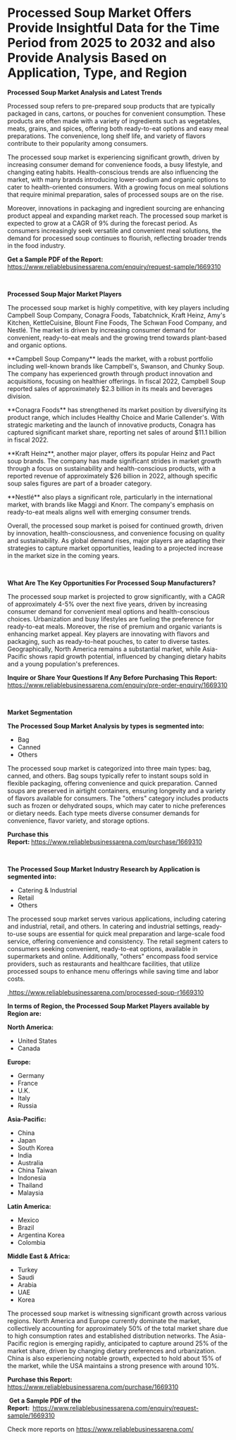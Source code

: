 <p><h1>Processed Soup Market Offers Provide Insightful Data for the Time Period from 2025 to 2032 and also Provide Analysis Based on Application, Type, and Region</h1></p><p><strong>Processed Soup Market Analysis and Latest Trends</strong></p>
<p><p>Processed soup refers to pre-prepared soup products that are typically packaged in cans, cartons, or pouches for convenient consumption. These products are often made with a variety of ingredients such as vegetables, meats, grains, and spices, offering both ready-to-eat options and easy meal preparations. The convenience, long shelf life, and variety of flavors contribute to their popularity among consumers.</p><p>The processed soup market is experiencing significant growth, driven by increasing consumer demand for convenience foods, a busy lifestyle, and changing eating habits. Health-conscious trends are also influencing the market, with many brands introducing lower-sodium and organic options to cater to health-oriented consumers. With a growing focus on meal solutions that require minimal preparation, sales of processed soups are on the rise.</p><p>Moreover, innovations in packaging and ingredient sourcing are enhancing product appeal and expanding market reach. The processed soup market is expected to grow at a CAGR of 9% during the forecast period. As consumers increasingly seek versatile and convenient meal solutions, the demand for processed soup continues to flourish, reflecting broader trends in the food industry.</p></p>
<p><strong>Get a Sample PDF of the Report:&nbsp;</strong> <a href="https://www.reliablebusinessarena.com/enquiry/request-sample/1669310?utm_campaign=2469&utm_medium=2&utm_source=Github&utm_content=ia&utm_term=14022025&utm_id=processed-soup">https://www.reliablebusinessarena.com/enquiry/request-sample/1669310</a></p>
<p>&nbsp;</p>
<p><strong>Processed Soup Major Market Players</strong></p>
<p><p>The processed soup market is highly competitive, with key players including Campbell Soup Company, Conagra Foods, Tabatchnick, Kraft Heinz, Amy's Kitchen, KettleCuisine, Blount Fine Foods, The Schwan Food Company, and Nestlé. The market is driven by increasing consumer demand for convenient, ready-to-eat meals and the growing trend towards plant-based and organic options.</p><p>**Campbell Soup Company** leads the market, with a robust portfolio including well-known brands like Campbell's, Swanson, and Chunky Soup. The company has experienced growth through product innovation and acquisitions, focusing on healthier offerings. In fiscal 2022, Campbell Soup reported sales of approximately $2.3 billion in its meals and beverages division.</p><p>**Conagra Foods** has strengthened its market position by diversifying its product range, which includes Healthy Choice and Marie Callender's. With strategic marketing and the launch of innovative products, Conagra has captured significant market share, reporting net sales of around $11.1 billion in fiscal 2022.</p><p>**Kraft Heinz**, another major player, offers its popular Heinz and Pact soup brands. The company has made significant strides in market growth through a focus on sustainability and health-conscious products, with a reported revenue of approximately $26 billion in 2022, although specific soup sales figures are part of a broader category.</p><p>**Nestlé** also plays a significant role, particularly in the international market, with brands like Maggi and Knorr. The company's emphasis on ready-to-eat meals aligns well with emerging consumer trends.</p><p>Overall, the processed soup market is poised for continued growth, driven by innovation, health-consciousness, and convenience focusing on quality and sustainability. As global demand rises, major players are adapting their strategies to capture market opportunities, leading to a projected increase in the market size in the coming years.</p></p>
<p>&nbsp;</p>
<p><strong>What Are The Key Opportunities For Processed Soup Manufacturers?</strong></p>
<p><p>The processed soup market is projected to grow significantly, with a CAGR of approximately 4-5% over the next five years, driven by increasing consumer demand for convenient meal options and health-conscious choices. Urbanization and busy lifestyles are fueling the preference for ready-to-eat meals. Moreover, the rise of premium and organic variants is enhancing market appeal. Key players are innovating with flavors and packaging, such as ready-to-heat pouches, to cater to diverse tastes. Geographically, North America remains a substantial market, while Asia-Pacific shows rapid growth potential, influenced by changing dietary habits and a young population's preferences.</p></p>
<p><strong>Inquire or Share Your Questions If Any Before Purchasing This Report:</strong> <a href="https://www.reliablebusinessarena.com/enquiry/pre-order-enquiry/1669310?utm_campaign=2469&utm_medium=2&utm_source=Github&utm_content=ia&utm_term=14022025&utm_id=processed-soup">https://www.reliablebusinessarena.com/enquiry/pre-order-enquiry/1669310</a></p>
<p>&nbsp;</p>
<p><strong>Market Segmentation</strong></p>
<p><strong>The Processed Soup Market Analysis by types is segmented into:</strong></p>
<p><ul><li>Bag</li><li>Canned</li><li>Others</li></ul></p>
<p><p>The processed soup market is categorized into three main types: bag, canned, and others. Bag soups typically refer to instant soups sold in flexible packaging, offering convenience and quick preparation. Canned soups are preserved in airtight containers, ensuring longevity and a variety of flavors available for consumers. The "others" category includes products such as frozen or dehydrated soups, which may cater to niche preferences or dietary needs. Each type meets diverse consumer demands for convenience, flavor variety, and storage options.</p></p>
<p><strong>Purchase this Report:&nbsp;</strong><a href="https://www.reliablebusinessarena.com/purchase/1669310?utm_campaign=2469&utm_medium=2&utm_source=Github&utm_content=ia&utm_term=14022025&utm_id=processed-soup">https://www.reliablebusinessarena.com/purchase/1669310</a></p>
<p>&nbsp;</p>
<p><strong>The Processed Soup Market Industry Research by Application is segmented into:</strong></p>
<p><ul><li>Catering & Industrial</li><li>Retail</li><li>Others</li></ul></p>
<p><p>The processed soup market serves various applications, including catering and industrial, retail, and others. In catering and industrial settings, ready-to-use soups are essential for quick meal preparation and large-scale food service, offering convenience and consistency. The retail segment caters to consumers seeking convenient, ready-to-eat options, available in supermarkets and online. Additionally, "others" encompass food service providers, such as restaurants and healthcare facilities, that utilize processed soups to enhance menu offerings while saving time and labor costs.</p></p>
<p><a href="https://www.reliablebusinessarena.com/processed-soup-r1669310?utm_campaign=2469&utm_medium=2&utm_source=Github&utm_content=ia&utm_term=14022025&utm_id=processed-soup">&nbsp;https://www.reliablebusinessarena.com/processed-soup-r1669310</a></p>
<p><strong>In terms of Region, the Processed Soup Market Players available by Region are:</strong></p>
<p>
    <p> <strong> North America: </strong>
        <ul>
            <li>United States</li>
            <li>Canada</li>
        </ul>
        </p> 
    <p> <strong> Europe: </strong>
        <ul>
            <li>Germany</li>
            <li>France</li>
            <li>U.K.</li>
            <li>Italy</li>
            <li>Russia</li>
        </ul>
        </p> 
    <p> <strong> Asia-Pacific: </strong>
        <ul>
            <li>China</li>
            <li>Japan</li>
            <li>South Korea</li>
            <li>India</li>
            <li>Australia</li>
            <li>China Taiwan</li>
            <li>Indonesia</li>
            <li>Thailand</li>
            <li>Malaysia</li>
        </ul>
        </p> 
    <p> <strong> Latin America: </strong>
        <ul>
            <li>Mexico</li>
            <li>Brazil</li>
            <li>Argentina Korea</li>
            <li>Colombia</li>
        </ul>
        </p> 
    <p> <strong> Middle East & Africa: </strong>
        <ul>
            <li>Turkey</li>
            <li>Saudi</li>
            <li>Arabia</li>
            <li>UAE</li>
            <li>Korea</li>
        </ul>
    </p>
    </p>
<p><p>The processed soup market is witnessing significant growth across various regions. North America and Europe currently dominate the market, collectively accounting for approximately 50% of the total market share due to high consumption rates and established distribution networks. The Asia-Pacific region is emerging rapidly, anticipated to capture around 25% of the market share, driven by changing dietary preferences and urbanization. China is also experiencing notable growth, expected to hold about 15% of the market, while the USA maintains a strong presence with around 10%.</p></p>
<p><strong>Purchase this Report: </strong><a href="https://www.reliablebusinessarena.com/purchase/1669310?utm_campaign=2469&utm_medium=2&utm_source=Github&utm_content=ia&utm_term=14022025&utm_id=processed-soup">https://www.reliablebusinessarena.com/purchase/1669310</a></p>
<p>&nbsp;<strong>Get a Sample PDF of the Report:&nbsp;&nbsp;</strong><a href="https://www.reliablebusinessarena.com/enquiry/request-sample/1669310?utm_campaign=2469&utm_medium=2&utm_source=Github&utm_content=ia&utm_term=14022025&utm_id=processed-soup">https://www.reliablebusinessarena.com/enquiry/request-sample/1669310</a></p>
<p><strong></strong></p>
<p>Check more reports on <a href="https://www.reliablebusinessarena.com/?utm_campaign=2469&utm_medium=2&utm_source=Github&utm_content=ia&utm_term=14022025&utm_id=processed-soup">https://www.reliablebusinessarena.com/</a></p>